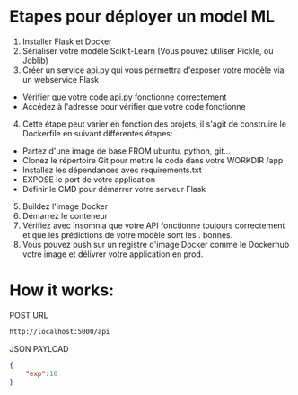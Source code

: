 # Etapes pour déployer un model ML

1. Installer Flask et Docker
2. Sérialiser votre modèle Scikit-Learn (Vous pouvez utiliser Pickle, ou Joblib)
3. Créer un service api.py qui vous permettra d'exposer votre modèle via un webservice Flask
  * Vérifier que votre code api.py fonctionne correctement
  * Accédez à l'adresse pour vérifier que votre code fonctionne
4. Cette étape peut varier en fonction des projets, il s'agit de construire le Dockerfile en suivant différentes étapes: 
  * Partez d'une image de base FROM ubuntu, python, git...
  * Clonez le répertoire Git pour mettre le code dans votre WORKDIR /app
  * Installez les dépendances avec requirements.txt
  * EXPOSE le port de votre application
  * Définir le CMD pour démarrer votre serveur Flask
5. Buildez l'image Docker
6. Démarrez le conteneur
7. Vérifiez avec Insomnia que votre API fonctionne toujours correctement et que les prédictions de votre modèle sont les . bonnes.
8. Vous pouvez push sur un registre d'image Docker comme le Dockerhub votre image et délivrer votre application en prod.

# How it works: 

POST URL
```bash
http://localhost:5000/api
```
JSON PAYLOAD
```json 
{
    "exp":10
}
```
